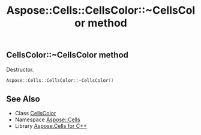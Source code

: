 ﻿---
title: Aspose::Cells::CellsColor::~CellsColor method
linktitle: ~CellsColor
second_title: Aspose.Cells for C++ API Reference
description: 'Aspose::Cells::CellsColor::~CellsColor method. Destructor in C++.'
type: docs
weight: 200
url: /cpp/aspose.cells/cellscolor/~cellscolor/
---
## CellsColor::~CellsColor method


Destructor.

```cpp
Aspose::Cells::CellsColor::~CellsColor()
```

## See Also

* Class [CellsColor](../)
* Namespace [Aspose::Cells](../../)
* Library [Aspose.Cells for C++](../../../)
